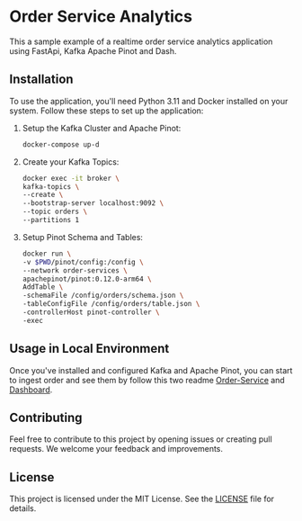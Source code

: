 # Order Service Analytics
This a sample example of a realtime order service analytics application using FastApi, Kafka Apache Pinot and Dash.

## Installation

To use the application, you'll need Python 3.11 and Docker installed on your system. Follow these steps to set up the application:

1. Setup the Kafka Cluster and Apache Pinot:

   ```bash
   docker-compose up-d
   ```

2. Create your Kafka Topics:
    ```bash
    docker exec -it broker \
    kafka-topics \ 
    --create \
    --bootstrap-server localhost:9092 \
    --topic orders \
    --partitions 1
    ```
3. Setup Pinot Schema and Tables:
    ```bash
    docker run \
    -v $PWD/pinot/config:/config \
    --network order-services \
    apachepinot/pinot:0.12.0-arm64 \
    AddTable \
    -schemaFile /config/orders/schema.json \
    -tableConfigFile /config/orders/table.json \
    -controllerHost pinot-controller \
    -exec
    ```
## Usage in Local Environment

Once you've installed and configured Kafka and Apache Pinot, you can start to ingest order and see them by follow this two readme [Order-Service](/order-service/README.md) and [Dashboard](/dashboard/README.md).


## Contributing

Feel free to contribute to this project by opening issues or creating pull requests. We welcome your feedback and improvements.

## License

This project is licensed under the MIT License. See the [LICENSE](../LICENSE) file for details.